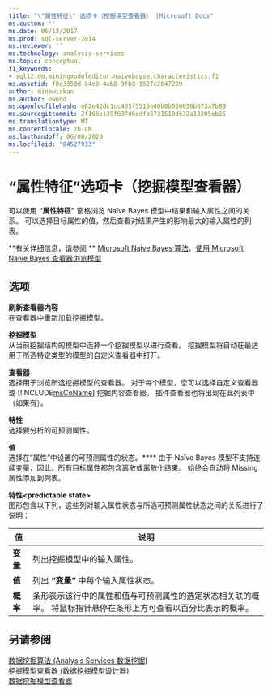 ```yaml
---
title: "\"属性特征\" 选项卡（挖掘模型查看器） |Microsoft Docs"
ms.custom: ''
ms.date: 06/13/2017
ms.prod: sql-server-2014
ms.reviewer: ''
ms.technology: analysis-services
ms.topic: conceptual
f1_keywords:
- sql12.dm.miningmodeleditor.naivebayse.characteristics.f1
ms.assetid: f0c3350d-84c0-4ab8-9fb8-1527c2647299
author: minewiskan
ms.author: owend
ms.openlocfilehash: e62e42dc1cc405f5515e40b0b050036b673a7b89
ms.sourcegitcommit: 2f166e139f637d6edfb5731510d632a13205eb25
ms.translationtype: MT
ms.contentlocale: zh-CN
ms.lasthandoff: 06/08/2020
ms.locfileid: "84527933"
---
```

# <a name="attribute-characteristics-tab-mining-model-viewer"></a>“属性特征”选项卡（挖掘模型查看器）
  可以使用 **“属性特征”** 窗格浏览 Naïve Bayes 模型中结果和输入属性之间的关系。 可以选择目标属性的值，然后查看对结果产生的影响最大的输入属性的列表。  
  
 **有关详细信息，请参阅 ** [Microsoft Naive Bayes 算法](data-mining/microsoft-naive-bayes-algorithm.md)、[使用 Microsoft Naive Bayes 查看器浏览模型](data-mining/browse-a-model-using-the-microsoft-naive-bayes-viewer.md)  
  
## <a name="options"></a>选项  
 **刷新查看器内容**  
 在查看器中重新加载挖掘模型。  
  
 **挖掘模型**  
 从当前挖掘结构的模型中选择一个挖掘模型以进行查看。 挖掘模型将自动在最适用于所选特定类型的模型的自定义查看器中打开。  
  
 **查看器**  
 选择用于浏览所选挖掘模型的查看器。 对于每个模型，您可以选择自定义查看器或 [!INCLUDE[msCoName](../includes/msconame-md.md)] 挖掘内容查看器。 插件查看器也将出现在此列表中（如果有）。  
  
 **特性**  
 选择要分析的可预测属性。  
  
 **值**  
 选择在“属性”中设置的可预测属性的状态。**** 由于 Naïve Bayes 模型不支持连续变量，因此，所有目标属性都包含离散或离散化结果。 始终会自动将 Missing 属性添加到列表。  
  
 **特性\<predictable state>**  
 图形包含以下列，这些列对输入属性状态与所选可预测属性状态之间的关系进行了说明：  
  
|值|说明|  
|-----------|-----------------|  
|**变量**|列出挖掘模型中的输入属性。|  
|**值**|列出 **“变量”** 中每个输入属性状态。|  
|**概率**|条形表示该行中的属性和值与可预测属性的选定状态相关联的概率。 将鼠标指针悬停在条形上方可查看以百分比表示的概率。|  
  
## <a name="see-also"></a>另请参阅  
 [数据挖掘算法 &#40;Analysis Services 数据挖掘&#41;](data-mining/data-mining-algorithms-analysis-services-data-mining.md)   
 [挖掘模型查看器 &#40;数据挖掘模型设计器&#41;](mining-model-viewers-data-mining-model-designer.md)   
 [数据挖掘模型查看器](data-mining/data-mining-model-viewers.md)  
  
  
